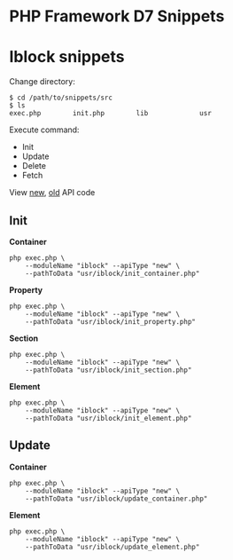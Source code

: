 # PHP Framework D7 Snippets


# Iblock snippets

Change directory:

```shell
$ cd /path/to/snippets/src
$ ls
exec.php        init.php        lib             usr
```

Execute command:

* Init
* Update
* Delete
* Fetch

View [new](/src/lib/iblock/new), [old](/src/lib/iblock/old) API code


## Init

**Container**

```shell
php exec.php \
    --moduleName "iblock" --apiType "new" \
    --pathToData "usr/iblock/init_container.php"
```

**Property**

```shell
php exec.php \
    --moduleName "iblock" --apiType "new" \
    --pathToData "usr/iblock/init_property.php"
```

**Section**

```shell
php exec.php \
    --moduleName "iblock" --apiType "new" \
    --pathToData "usr/iblock/init_section.php"
```

**Element**

```shell
php exec.php \
    --moduleName "iblock" --apiType "new" \
    --pathToData "usr/iblock/init_element.php"
```

## Update

**Container**

```shell
php exec.php \
    --moduleName "iblock" --apiType "new" \
    --pathToData "usr/iblock/update_container.php"
```

**Element**

```shell
php exec.php \
    --moduleName "iblock" --apiType "new" \
    --pathToData "usr/iblock/update_element.php"
```
